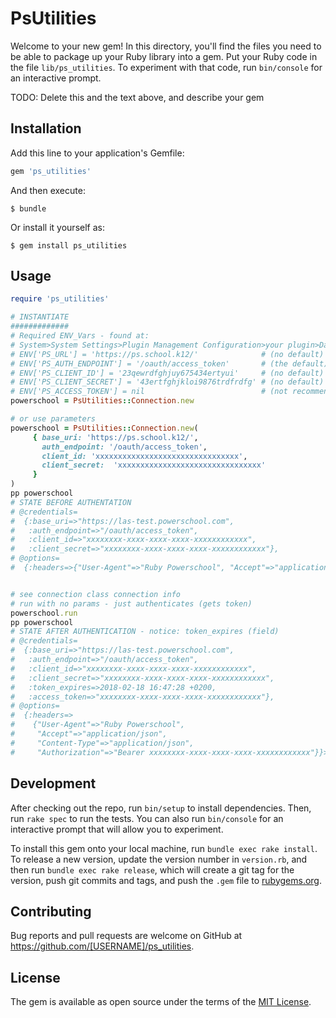 # PsUtilities

Welcome to your new gem! In this directory, you'll find the files you need to be able to package up your Ruby library into a gem. Put your Ruby code in the file `lib/ps_utilities`. To experiment with that code, run `bin/console` for an interactive prompt.

TODO: Delete this and the text above, and describe your gem

## Installation

Add this line to your application's Gemfile:

```ruby
gem 'ps_utilities'
```

And then execute:

    $ bundle

Or install it yourself as:

    $ gem install ps_utilities

## Usage

```ruby
require 'ps_utilities'

# INSTANTIATE
#############
# Required ENV_Vars - found at:
# System>System Settings>Plugin Management Configuration>your plugin>Data_Provider_Configuration
# ENV['PS_URL'] = 'https://ps.school.k12/'              # (no default)
# ENV['PS_AUTH_ENDPOINT'] = '/oauth/access_token'       # (the default)
# ENV['PS_CLIENT_ID'] = '23qewrdfghjuy675434ertyui'     # (no default)
# ENV['PS_CLIENT_SECRET'] = '43ertfghjkloi9876trdfrdfg' # (no default)
# ENV['PS_ACCESS_TOKEN'] = nil                          # (not recommended)
powerschool = PsUtilities::Connection.new

# or use parameters
powerschool = PsUtilities::Connection.new(
     { base_uri: 'https://ps.school.k12/',
       auth_endpoint: '/oauth/access_token',
       client_id: 'xxxxxxxxxxxxxxxxxxxxxxxxxxxxxxxx',
       client_secret:  'xxxxxxxxxxxxxxxxxxxxxxxxxxxxxxxx'
     }
)
pp powerschool
# STATE BEFORE AUTHENTATION
# @credentials=
#  {:base_uri=>"https://las-test.powerschool.com",
#   :auth_endpoint=>"/oauth/access_token",
#   :client_id=>"xxxxxxxx-xxxx-xxxx-xxxx-xxxxxxxxxxxx",
#   :client_secret=>"xxxxxxxx-xxxx-xxxx-xxxx-xxxxxxxxxxxx"},
# @options=
#  {:headers=>{"User-Agent"=>"Ruby Powerschool", "Accept"=>"application/json", "Content-Type"=>"application/json"}}>


# see connection class connection info
# run with no params - just authenticates (gets token)
powerschool.run
pp powerschool
# STATE AFTER AUTHENTICATION - notice: token_expires (field)
# @credentials=
#  {:base_uri=>"https://las-test.powerschool.com",
#   :auth_endpoint=>"/oauth/access_token",
#   :client_id=>"xxxxxxxx-xxxx-xxxx-xxxx-xxxxxxxxxxxx",
#   :client_secret=>"xxxxxxxx-xxxx-xxxx-xxxx-xxxxxxxxxxxx",
#   :token_expires=>2018-02-18 16:47:28 +0200,
#   :access_token=>"xxxxxxxx-xxxx-xxxx-xxxx-xxxxxxxxxxxx"},
# @options=
#  {:headers=>
#    {"User-Agent"=>"Ruby Powerschool",
#     "Accept"=>"application/json",
#     "Content-Type"=>"application/json",
#     "Authorization"=>"Bearer xxxxxxxx-xxxx-xxxx-xxxx-xxxxxxxxxxxx"}}>

```

## Development

After checking out the repo, run `bin/setup` to install dependencies. Then, run `rake spec` to run the tests. You can also run `bin/console` for an interactive prompt that will allow you to experiment.

To install this gem onto your local machine, run `bundle exec rake install`. To release a new version, update the version number in `version.rb`, and then run `bundle exec rake release`, which will create a git tag for the version, push git commits and tags, and push the `.gem` file to [rubygems.org](https://rubygems.org).

## Contributing

Bug reports and pull requests are welcome on GitHub at https://github.com/[USERNAME]/ps_utilities.

## License

The gem is available as open source under the terms of the [MIT License](https://opensource.org/licenses/MIT).
